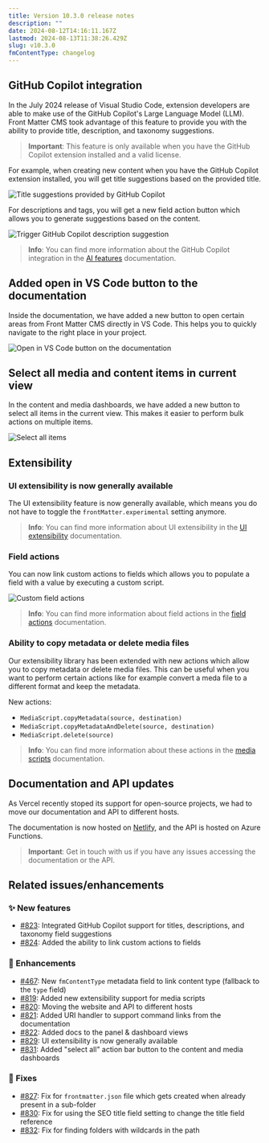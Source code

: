 ```yaml
---
title: Version 10.3.0 release notes
description: ""
date: 2024-08-12T14:16:11.167Z
lastmod: 2024-08-13T11:38:26.429Z
slug: v10.3.0
fmContentType: changelog
---
```


## GitHub Copilot integration

In the July 2024 release of Visual Studio Code, extension developers are able to make use of the GitHub Copilot's Large Language Model (LLM). Front Matter CMS took advantage of this feature to provide you with the ability to provide title, description, and taxonomy suggestions.

> **Important**: This feature is only available when you have the GitHub Copilot extension installed and a valid license.

For example, when creating new content when you have the GitHub Copilot extension installed, you will get title suggestions based on the provided title.

![Title suggestions provided by GitHub Copilot](/releases/v10.3.0/github-copilot-title-suggestions.webp)

For descriptions and tags, you will get a new field action button which allows you to generate suggestions based on the content.

![Trigger GitHub Copilot description suggestion](/releases/v10.3.0/github-copilot-description-suggestion.webp)

> **Info**: You can find more information about the GitHub Copilot integration in the [AI features](/docs/ai-features) documentation.

## Added open in VS Code button to the documentation

Inside the documentation, we have added a new button to open certain areas from Front Matter CMS directly in VS Code. This helps you to quickly navigate to the right place in your project.

![Open in VS Code button on the documentation](/releases/v10.3.0/vscode-button-in-docs.webp)

## Select all media and content items in current view

In the content and media dashboards, we have added a new button to select all items in the current view. This makes it easier to perform bulk actions on multiple items.

![Select all items](/releases/v10.3.0/select-all.webp)

## Extensibility

### UI extensibility is now generally available

The UI extensibility feature is now generally available, which means you do not have to toggle the `frontMatter.experimental` setting anymore.

> **Info**: You can find more information about UI extensibility in the [UI extensibility](/docs/ui-extensibility) documentation.

### Field actions

You can now link custom actions to fields which allows you to populate a field with a value by executing a custom script.

![Custom field actions](/releases/v10.3.0/field-actions.webp)

> **Info**: You can find more information about field actions in the [field actions](/docs/content-creation/field-actions) documentation.

### Ability to copy metadata or delete media files

Our extensibility library has been extended with new actions which allow you to copy metadata or delete media files. This can be useful when you want to perform certain actions like for example convert a meda file to a different format and keep the metadata.

New actions:

- `MediaScript.copyMetadata(source, destination)`
- `MediaScript.copyMetadataAndDelete(source, destination)`
- `MediaScript.delete(source)`

> **Info**: You can find more information about these actions in the [media scripts](/docs/custom-actions/media-scripts) documentation.

## Documentation and API updates

As Vercel recently stoped its support for open-source projects, we had to move our documentation and API to different hosts.

The documentation is now hosted on [Netlify](https://www.netlify.com/), and the API is hosted on Azure Functions.

> **Important**: Get in touch with us if you have any issues accessing the documentation or the API.

## Related issues/enhancements

### ✨ New features

- [#823](https://github.com/estruyf/vscode-front-matter/issues/823): Integrated GitHub Copilot support for titles, descriptions, and taxonomy field suggestions
- [#824](https://github.com/estruyf/vscode-front-matter/issues/824): Added the ability to link custom actions to fields

### 🎨 Enhancements

- [#467](https://github.com/estruyf/vscode-front-matter/issues/467): New `fmContentType` metadata field to link content type (fallback to the `type` field)
- [#819](https://github.com/estruyf/vscode-front-matter/issues/819): Added new extensibility support for media scripts
- [#820](https://github.com/estruyf/vscode-front-matter/issues/820): Moving the website and API to different hosts
- [#821](https://github.com/estruyf/vscode-front-matter/issues/821): Added URI handler to support command links from the documentation
- [#822](https://github.com/estruyf/vscode-front-matter/issues/822): Added docs to the panel & dashboard views
- [#829](https://github.com/estruyf/vscode-front-matter/issues/829): UI extensibility is now generally available
- [#831](https://github.com/estruyf/vscode-front-matter/issues/831): Added "select all" action bar button to the content and media dashboards

### 🐞 Fixes

- [#827](https://github.com/estruyf/vscode-front-matter/issues/827): Fix for `frontmatter.json` file which gets created when already present in a sub-folder
- [#830](https://github.com/estruyf/vscode-front-matter/issues/830): Fix for using the SEO title field setting to change the title field reference
- [#832](https://github.com/estruyf/vscode-front-matter/issues/832): Fix for finding folders with wildcards in the path
